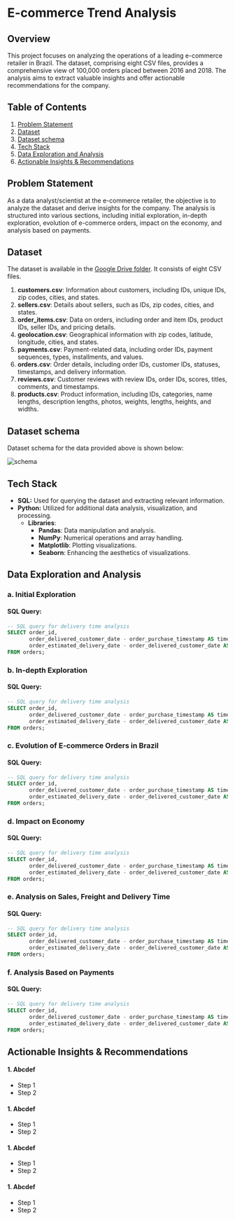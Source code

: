 
# E-commerce Trend Analysis


## Overview
This project focuses on analyzing the operations of a leading e-commerce retailer in Brazil. The dataset, comprising eight CSV files, provides a comprehensive view of 100,000 orders placed between 2016 and 2018. The analysis aims to extract valuable insights and offer actionable recommendations for the company.

## Table of Contents
1. [Problem Statement](#problem-statement)
2. [Dataset](#dataset)
3. [Dataset schema](#Dataset-schema)
4. [Tech Stack](#Tech-Stack)
5. [Data Exploration and Analysis](#Data-Exploration-and-Analysis)
6. [Actionable Insights & Recommendations](#actionable-insights--recommendations)

## Problem Statement

As a data analyst/scientist at the e-commerce retailer, the objective is to analyze the dataset and derive insights for the company. The analysis is structured into various sections, including initial exploration, in-depth exploration, evolution of e-commerce orders, impact on the economy, and analysis based on payments.

## Dataset

The dataset is available in the [Google Drive folder](https://drive.google.com/drive/folders/1TGEc66YKbD443nslRi1bWgVd238gJCnb). It consists of eight CSV files.

1. **customers.csv**: Information about customers, including IDs, unique IDs, zip codes, cities, and states.
2. **sellers.csv**: Details about sellers, such as IDs, zip codes, cities, and states.
3. **order_items.csv**: Data on orders, including order and item IDs, product IDs, seller IDs, and pricing details.
4. **geolocation.csv**: Geographical information with zip codes, latitude, longitude, cities, and states.
5. **payments.csv**: Payment-related data, including order IDs, payment sequences, types, installments, and values.
6. **orders.csv**: Order details, including order IDs, customer IDs, statuses, timestamps, and delivery information.
7. **reviews.csv**: Customer reviews with review IDs, order IDs, scores, titles, comments, and timestamps.
8. **products.csv**: Product information, including IDs, categories, name lengths, description lengths, photos, weights, lengths, heights, and widths.

## Dataset schema
Dataset schema for the data provided above is shown below:

![schema](https://github.com/devarajv88/e-commerce-trend-analysis-using-bigquery/assets/63098473/73c0c8c7-57f0-480a-9cb2-8c187aa66e68)


## Tech Stack

- **SQL:** Used for querying the dataset and extracting relevant information.
- **Python:** Utilized for additional data analysis, visualization, and processing.
  - **Libraries**:
    - **Pandas**: Data manipulation and analysis.
    - **NumPy**: Numerical operations and array handling.
    - **Matplotlib**: Plotting visualizations.
    - **Seaborn**: Enhancing the aesthetics of visualizations.
## Data Exploration and Analysis

### a. Initial Exploration

#### SQL Query:
```sql
-- SQL query for delivery time analysis
SELECT order_id,
       order_delivered_customer_date - order_purchase_timestamp AS time_to_deliver,
       order_estimated_delivery_date - order_delivered_customer_date AS diff_estimated_delivery
FROM orders;
```
### b. In-depth Exploration

#### SQL Query:
```sql
-- SQL query for delivery time analysis
SELECT order_id,
       order_delivered_customer_date - order_purchase_timestamp AS time_to_deliver,
       order_estimated_delivery_date - order_delivered_customer_date AS diff_estimated_delivery
FROM orders;
```
### c. Evolution of E-commerce Orders in Brazil

#### SQL Query:
```sql
-- SQL query for delivery time analysis
SELECT order_id,
       order_delivered_customer_date - order_purchase_timestamp AS time_to_deliver,
       order_estimated_delivery_date - order_delivered_customer_date AS diff_estimated_delivery
FROM orders;
```
### d. Impact on Economy

#### SQL Query:
```sql
-- SQL query for delivery time analysis
SELECT order_id,
       order_delivered_customer_date - order_purchase_timestamp AS time_to_deliver,
       order_estimated_delivery_date - order_delivered_customer_date AS diff_estimated_delivery
FROM orders;
```
### e. Analysis on Sales, Freight and Delivery Time

#### SQL Query:
```sql
-- SQL query for delivery time analysis
SELECT order_id,
       order_delivered_customer_date - order_purchase_timestamp AS time_to_deliver,
       order_estimated_delivery_date - order_delivered_customer_date AS diff_estimated_delivery
FROM orders;
```


### f. Analysis Based on Payments

#### SQL Query:
```sql
-- SQL query for delivery time analysis
SELECT order_id,
       order_delivered_customer_date - order_purchase_timestamp AS time_to_deliver,
       order_estimated_delivery_date - order_delivered_customer_date AS diff_estimated_delivery
FROM orders;
```


## Actionable Insights & Recommendations

#### 1. Abcdef
- Step 1
- Step 2
#### 1. Abcdef
- Step 1
- Step 2
#### 1. Abcdef
- Step 1
- Step 2
#### 1. Abcdef
- Step 1
- Step 2
